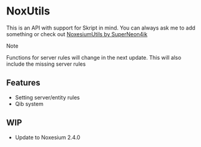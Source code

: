 # NoxUtils
This is an API with support for Skript in mind. You can always ask me to add something or check out [NoxesiumUtils by SuperNeon4ik](https://github.com/SuperNeon4ik/NoxesiumUtils/tree/master)

> [!NOTE]
> Functions for server rules will change in the next update. This will also include the missing server rules

## Features
- Setting server/entity rules
- Qib system

## WIP
- Update to Noxesium 2.4.0
